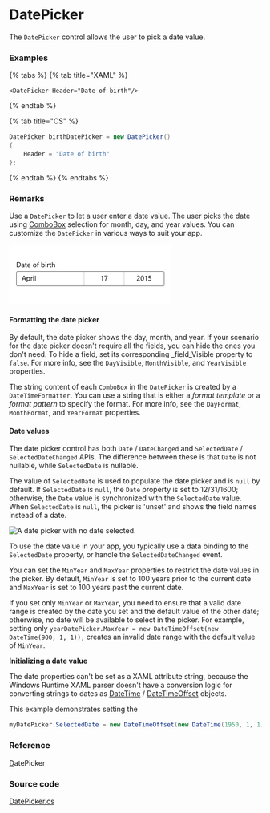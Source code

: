 # DatePicker

The `DatePicker` control allows the user to pick a date value.

### Examples

{% tabs %}
{% tab title="XAML" %}
```markup
<DatePicker Header="Date of birth"/>
```
{% endtab %}

{% tab title="CS" %}
```csharp
DatePicker birthDatePicker = new DatePicker()
{
    Header = "Date of birth"
};
```
{% endtab %}
{% endtabs %}

### Remarks <a id="remarks"></a>

Use a `DatePicker` to let a user enter a date value. The user picks the date using [ComboBox](combobox.md) selection for month, day, and year values. You can customize the `DatePicker` in various ways to suit your app.

![](../../.gitbook/assets/image%20%2821%29.png)

#### Formatting the date picker <a id="formatting-the-date-picker"></a>

By default, the date picker shows the day, month, and year. If your scenario for the date picker doesn't require all the fields, you can hide the ones you don't need. To hide a field, set its corresponding _field_Visible property to `false`. For more info, see the `DayVisible`, `MonthVisible`, and `YearVisible` properties.

The string content of each `ComboBox` in the `DatePicker` is created by a `DateTimeFormatter`. You can use a string that is either a _format template_ or a _format pattern_ to specify the format. For more info, see the `DayFormat`, `MonthFormat`, and `YearFormat` properties.

#### Date values <a id="date-values"></a>

The date picker control has both `Date` / `DateChanged` and `SelectedDate` / `SelectedDateChanged` APIs. The difference between these is that `Date` is not nullable, while `SelectedDate` is nullable.

The value of `SelectedDate` is used to populate the date picker and is `null` by default. If `SelectedDate` is `null`, the `Date` property is set to 12/31/1600; otherwise, the `Date` value is synchronized with the `SelectedDate` value. When `SelectedDate` is `null`, the picker is 'unset' and shows the field names instead of a date.

![A date picker with no date selected.](https://docs.microsoft.com/en-us/uwp/api/windows.ui.xaml.controls/images/date-time/date-picker-no-selected-date.png?view=winrt-19041)

To use the date value in your app, you typically use a data binding to the `SelectedDate` property, or handle the `SelectedDateChanged` event.

You can set the `MinYear` and `MaxYear` properties to restrict the date values in the picker. By default, `MinYear` is set to 100 years prior to the current date and `MaxYear` is set to 100 years past the current date.

If you set only `MinYear` or `MaxYear`, you need to ensure that a valid date range is created by the date you set and the default value of the other date; otherwise, no date will be available to select in the picker. For example, setting only `yearDatePicker.MaxYear = new DateTimeOffset(new DateTime(900, 1, 1));` creates an invalid date range with the default value of `MinYear`.

**Initializing a date value**

The date properties can't be set as a XAML attribute string, because the Windows Runtime XAML parser doesn't have a conversion logic for converting strings to dates as [DateTime](https://docs.microsoft.com/en-us/uwp/api/windows.foundation.datetime) / [DateTimeOffset](https://docs.microsoft.com/en-us/dotnet/api/system.datetimeoffset?view=dotnet-uwp-10.0&preserve-view=true) objects.

This example demonstrates setting the 

```csharp
myDatePicker.SelectedDate = new DateTimeOffset(new DateTime(1950, 1, 1));
```

### Reference <a id="reference"></a>

[D](http://reference.avaloniaui.net/api/Avalonia.Controls/TextBox/)atePicker

### Source code <a id="source-code"></a>

[DatePicker.cs](https://github.com/AvaloniaUI/Avalonia/blob/master/src/Avalonia.Controls/DateTimePickers/DatePicker.cs)

